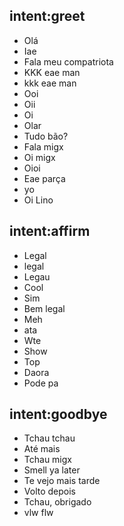 ## intent:greet
- Olá
- Iae
- Fala meu compatriota
- KKK eae man
- kkk eae man
- Ooi
- Oii
- Oi
- Olar
- Tudo bão?
- Fala migx
- Oi migx
- Oioi
- Eae parça
- yo
- Oi Lino

## intent:affirm
- Legal
- legal
- Legau
- Cool
- Sim
- Bem legal
- Meh
- ata
- Wte
- Show
- Top
- Daora
- Pode pa

## intent:goodbye
- Tchau tchau
- Até mais
- Tchau migx
- Smell ya later
- Te vejo mais tarde
- Volto depois
- Tchau, obrigado
- vlw flw